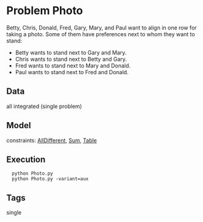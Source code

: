 # Problem Photo

Betty, Chris, Donald, Fred, Gary, Mary, and Paul want to align in one row for taking a photo.
Some of them have preferences next to whom they want to stand:
 - Betty wants to stand next to Gary and Mary.
 - Chris wants to stand next to Betty and Gary.
 - Fred wants to stand next to Mary and Donald.
 - Paul wants to stand next to Fred and Donald.

## Data
  all integrated (single problem)

## Model
  constraints: [AllDifferent](http://pycsp.org/documentation/constraints/AllDifferent), [Sum](http://pycsp.org/documentation/constraints/Sum), [Table](http://pycsp.org/documentation/constraints/Table)

## Execution
```
  python Photo.py
  python Photo.py -variant=aux
```

## Tags
  single
